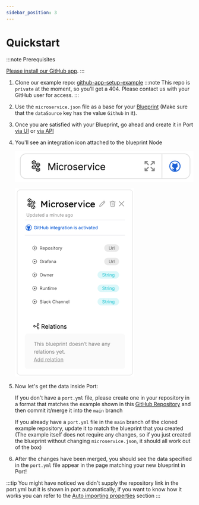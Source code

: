 ```yaml
---
sidebar_position: 3
---
```


# Quickstart
:::note Prerequisites

[Please install our GitHub app](./installation).
:::
1. Clone our example repo: [github-app-setup-example](https://github.com/port-labs/github-app-setup-example)
:::note
This repo is `private` at the moment, so you’ll get a 404.
Please contact us with your GitHub user for access.
:::
2. Use the `microservice.json` file as a base for your [Blueprint](../../../platform-overview/port-components//blueprint.md) (Make sure that the `dataSource` key has the value `Github` in it).
3. Once you are satisfied with your Blueprint, go ahead and create it in Port [via UI](../../../tutorials/blueprint-basics.md#from-the-ui) or [via API](../../../tutorials/blueprint-basics.md#from-the-api) 
4. You'll see an integration icon attached to the blueprint Node

    ![Blueprint with Github app integration active](../../../../static/img/integrations/github-app/BlueprintWithIntegrationActive.png)

    ![Blueprint with Github app integration active expanded](../../../../static/img/integrations/github-app/BlueprintWithIntegrationActiveExpanded.png)

5. Now let's get the data inside Port:

    If you don't have a `port.yml` file, please create one in your repository in a format that matches the example shown in this [GitHub Repository](https://github.com/port-labs/github-app-setup-example/blob/main/port.yml) and then commit it/merge it into the `main` branch

    If you already have a `port.yml` file in the `main` branch of the cloned example repository, update it to match the blueprint that you created (The example itself does not require any changes, so if you just created the blueprint without changing `microservice.json`, it should all work out of the box)

6. After the changes have been merged, you should see the data specified in the `port.yml` file appear in the page matching your new blueprint in Port!

:::tip
You might have noticed we didn't supply the repository link in the port.yml but it is shown in port automatically, if you want to know how it works you can refer to the [Auto importing properties](./Auto%20importing%20properties) section
:::
